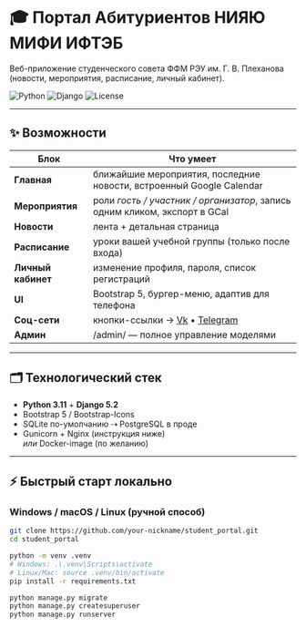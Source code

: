 # 🎓 Портал Абитуриентов НИЯЮ МИФИ ИФТЭБ

Веб-приложение студенческого совета ФФМ РЭУ им. Г. В. Плеханова  
(новости, мероприятия, расписание, личный кабинет).

![Python](https://img.shields.io/badge/Python-3.11-blue?logo=python)
![Django](https://img.shields.io/badge/Django-5.2-success?logo=django)
![License](https://img.shields.io/badge/License-MIT-informational)

---

## ✨ Возможности

| Блок | Что умеет |
|------|-----------|
| **Главная** | ближайшие мероприятия, последние новости, встроенный Google Calendar |
| **Мероприятия** | роли _гость / участник / организатор_, запись одним кликом, экспорт в GCal |
| **Новости** | лента + детальная страница |
| **Расписание** | уроки вашей учебной группы (только после входа) |
| **Личный кабинет** | изменение профиля, пароля, список регистраций |
| **UI** | Bootstrap 5, бургер-меню, адаптив для телефона |
| **Соц-сети** | кнопки-ссылки → [Vk](https://vk.com/reusovet) • [Telegram](https://t.me/ffm_sovetreu) |
| **Админ** | /admin/ — полное управление моделями |

---

## 🗂 Технологический стек

* **Python 3.11** + **Django 5.2**
* Bootstrap 5 / Bootstrap-Icons
* SQLite по-умолчанию ⇢ PostgreSQL в проде
* Gunicorn + Nginx (инструкция ниже)  
  _или_ Docker-image (по желанию)

---

## ⚡ Быстрый старт локально

### Windows / macOS / Linux (ручной способ)

```bash
git clone https://github.com/your-nickname/student_portal.git
cd student_portal

python -m venv .venv
# Windows: .\.venv\Scripts\activate
# Linux/Mac: source .venv/bin/activate
pip install -r requirements.txt

python manage.py migrate
python manage.py createsuperuser
python manage.py runserver
